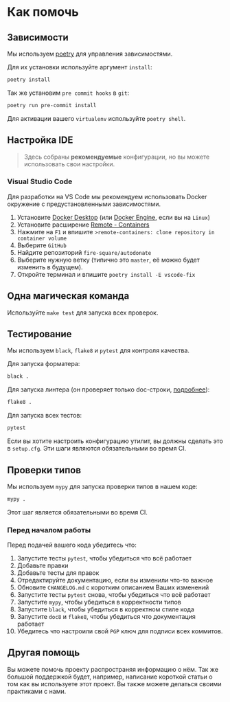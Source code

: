 # Как помочь


## Зависимости

Мы используем [poetry](https://github.com/python-poetry/poetry) для управления зависимостями.

Для их установки используйте аргумент `install`:

```bash
poetry install
```

Так же установим `pre commit hooks` в `git`:
```bash
poetry run pre-commit install
```

Для активации вашего `virtualenv` используйте `poetry shell`.


## Настройка IDE

> Здесь собраны **рекомендуемые** конфигурации, но вы можете использовать свои настройки.

### Visual Studio Code

Для разработки на VS Code мы рекомендуем использовать Docker окружение с предустановленными зависимостями.

1. Установите [Docker Desktop](https://docs.docker.com/desktop/windows/install/) (или [Docker Engine](https://docs.docker.com/engine/install/), если вы на `Linux`)
2. Установите расширение [Remote - Containers](https://marketplace.visualstudio.com/items?itemName=ms-vscode-remote.remote-containers)
3. Нажмите на `F1` и впишите `>remote-containers: clone repository in container volume`
4. Выберите `GitHub`
5. Найдите репозиторий `fire-square/autodonate`
6. Выберите нужную ветку (типично это `master`, её можно будет изменить в будущем).
7. Откройте терминал и впишите `poetry install -E vscode-fix`


## Одна магическая команда

Используйте `make test` для запуска всех проверок.


## Тестирование

Мы используем `black`, `flake8` и `pytest` для контроля качества.

Для запуска форматера:

```bash
black .
```

Для запуска линтера (он проверяет только doc-строки, [подробнее](http://www.pydocstyle.org/en/latest/error_codes.html)):
```bash
flake8 .
```

Для запуска всех тестов:

```bash
pytest
```

Если вы хотите настроить конфигурацию утилит, вы должны сделать это в `setup.cfg`.
Эти шаги являются обязательными во время CI.


## Проверки типов

Мы используем `mypy` для запуска проверки типов в нашем коде:

```bash
mypy .
```

Этот шаг является обязательными во время CI.

### Перед началом работы

Перед подачей вашего кода убедитесь что:

1. Запустите тесты `pytest`, чтобы убедиться что всё работает
2. Добавьте правки
3. Добавьте тесты для правок
4. Отредактируйте документацию, если вы изменили что-то важное
5. Обновите `CHANGELOG.md` с коротким описанием Ваших изменений
6. Запустите тесты `pytest` снова, чтобы убедиться что всё работает
7. Запустите `mypy`, чтобы убедиться в корректности типов
8. Запустите `black`, чтобы убедиться в корректном стиле кода
9. Запустите `doc8` и `flake8`, чтобы убедиться что документация работает
10. Убедитесь что настроили свой `PGP` ключ для подписи всех коммитов.


## Другая помощь

Вы можете помочь проекту распространяя информацию о нём.
Так же большой поддержкой будет, например, написание
короткой статьи о том как вы используете этот проект.
Вы также можете делаться своими практиками с нами.

